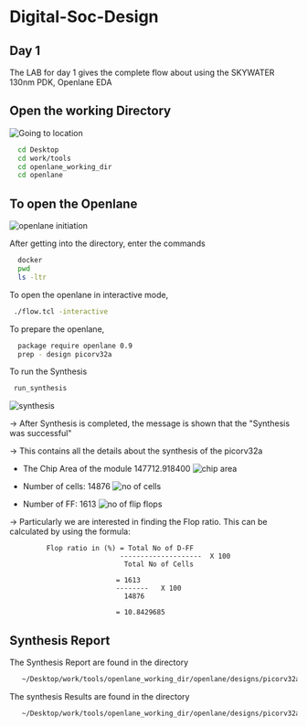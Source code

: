 
# Digital-Soc-Design

## Day 1
The LAB for day 1 gives the complete flow about using the SKYWATER 130nm PDK, Openlane EDA

## Open the working Directory


![Going to location](https://github.com/SANGESH007/Digital-Soc-Design/assets/77070030/a83627bd-2320-42f9-b172-37c3b89ddce4)

```bash
  cd Desktop
  cd work/tools
  cd openlane_working_dir
  cd openlane
```

## To open the Openlane
![openlane initiation](https://github.com/SANGESH007/Digital-Soc-Design/assets/77070030/0dec4218-a1ef-4757-bcf7-4ee7700359aa)

After getting into the directory, enter the commands
```bash
  docker
  pwd
  ls -ltr
```
To open the openlane in interactive mode, 
```bash
 ./flow.tcl -interactive
```
To prepare the openlane,

```bash
  package require openlane 0.9
  prep - design picorv32a
```
To run the Synthesis
```bash
 run_synthesis
```
![synthesis](https://github.com/SANGESH007/Digital-Soc-Design/assets/77070030/75ebcd4f-1af6-480c-ab77-be2ff9a9428e)

-> After Synthesis is completed, the message is shown that the "Synthesis was successful"

-> This contains all the details about the synthesis of the picorv32a 

- The Chip Area of the module 147712.918400
  ![chip area](https://github.com/SANGESH007/Digital-Soc-Design/assets/77070030/982757d8-6d38-4bf5-be5b-f1b1f15f091f)

- Number of cells: 14876
  ![no of cells](https://github.com/SANGESH007/Digital-Soc-Design/assets/77070030/51b13fb1-c4aa-4017-b5c0-b38dd68ee8fb)

- Number of FF: 1613
  ![no of flip flops](https://github.com/SANGESH007/Digital-Soc-Design/assets/77070030/94f74ba1-b666-4017-838f-1e86e1e3d797)


-> Particularly we are interested in finding the Flop ratio.
This can be calculated by using the formula:
                 
             Flop ratio in (%) = Total No of D-FF
                               --------------------  X 100
                                Total No of Cells

                              = 1613
                              --------   X 100
                                14876 

                              = 10.8429685


## Synthesis Report
The Synthesis Report are found in the directory

```bash
   ~/Desktop/work/tools/openlane_working_dir/openlane/designs/picorv32a/runs/29-03_15-37/reports/synthesis/1-yosys_4.stat.rpt
```

The synthesis Results are found in the directory

```bash
   ~/Desktop/work/tools/openlane_working_dir/openlane/designs/picorv32a/runs/29-03_15-37/results/synthesis/picorv32a.synthesis.v
```
